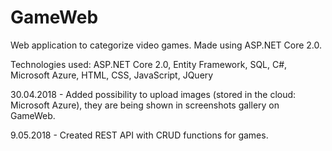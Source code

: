 # GameWeb
Web application to categorize video games. Made using ASP.NET Core 2.0.

Technologies used: ASP.NET Core 2.0, Entity Framework, SQL, C#, Microsoft Azure, HTML, CSS, JavaScript, JQuery

30.04.2018 - Added possibility to upload images (stored in the cloud: Microsoft Azure), they are being shown in screenshots gallery on GameWeb.

9.05.2018 - Created REST API with CRUD functions for games.
